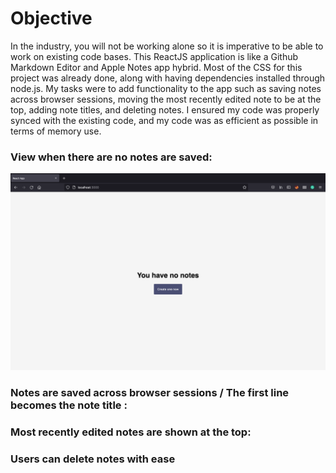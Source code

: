 # Objective

In the industry, you will not be working alone so it is imperative to be able to work on existing code bases. This ReactJS application is like a Github Markdown Editor and Apple Notes app hybrid. Most of the CSS for this project was already done, along with having dependencies installed through node.js. My tasks were to add functionality to the app such as saving notes across browser sessions, moving the most recently edited note to be at the top, adding note titles, and deleting notes. I ensured my code was properly synced with the existing code, and my code was as efficient as possible in terms of memory use.

### View when there are no notes are saved:
![image](nonotes.png)

### Notes are saved across browser sessions / The first line becomes the note title :

### Most recently edited notes are shown at the top:

### Users can delete notes with ease
